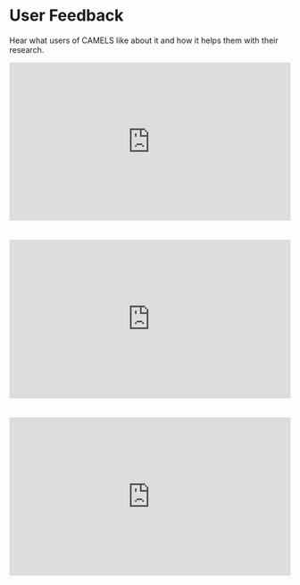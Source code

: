 # User Feedback

Hear what users of CAMELS like about it and how it helps them with their research.

<div style="position: relative; padding-bottom: 56.25%; height: 0; overflow: hidden; max-width: 100%; height: auto;">
    <iframe src="https://www.youtube.com/embed/7VqHusBonI0" style="position: absolute; top: 0; left: 0; width: 100%; height: 100%;" allow="autoplay" frameborder="0" allowfullscreen></iframe>
</div>
<br><br>

<div style="position: relative; padding-bottom: 56.25%; height: 0; overflow: hidden; max-width: 100%; height: auto;">
    <iframe src="https://www.youtube.com/embed/fdaS5C0KNdM" style="position: absolute; top: 0; left: 0; width: 100%; height: 100%;" allow="autoplay" frameborder="0" allowfullscreen></iframe>
</div>
<br><br>

<div style="position: relative; padding-bottom: 56.25%; height: 0; overflow: hidden; max-width: 100%; height: auto;">
    <iframe src="https://www.youtube.com/embed/Qmo9seDEX-8" style="position: absolute; top: 0; left: 0; width: 100%; height: 100%;" allow="autoplay" frameborder="0" allowfullscreen></iframe>
</div>
<br><br>

